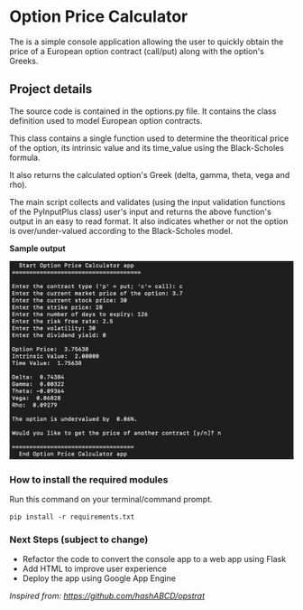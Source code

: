 # Option Price Calculator

The is a simple console application allowing the user to quickly obtain the price of a European option contract (call/put) along with the option's Greeks.

## Project details

The source code is contained in the options.py file. It contains the class definition used to model European option contracts.

This class contains a single function used to determine the theoritical price of the option, its intrinsic value and its time_value using the Black-Scholes formula.

It also returns the calculated option's Greek (delta, gamma, theta, vega and rho).

The main script collects and validates (using the input validation functions of the PyInputPlus class) user's input and returns the above function's output in an easy to read format. It also indicates whether or not the option is over/under-valued according to the Black-Scholes model.

**Sample output**

![Sample](sample_output.png)

### How to install the required modules

Run this command on your terminal/command prompt.
```
pip install -r requirements.txt
```
### Next Steps (subject to change)

* Refactor the code to convert the console app to a web app using Flask 
* Add HTML to improve user experience
* Deploy the app using Google App Engine

*Inspired from: https://github.com/hashABCD/opstrat*

